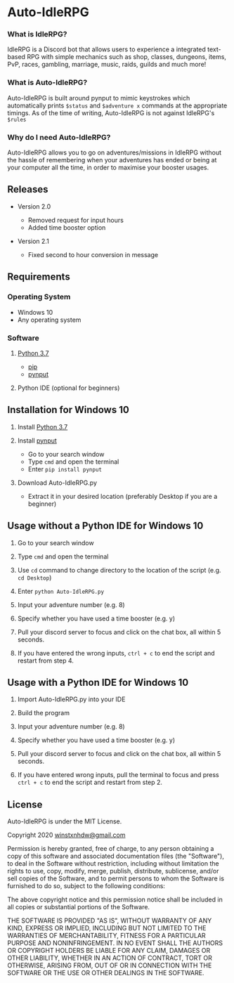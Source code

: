 # Auto-IdleRPG
### What is IdleRPG?
IdleRPG is a Discord bot that allows users to experience a integrated text-based RPG with simple mechanics such as shop, classes, dungeons, items, PvP, races, gambling, marriage, music, raids, guilds and much more!

### What is Auto-IdleRPG?
Auto-IdleRPG is built around pynput to mimic keystrokes which automatically prints `$status` and `$adventure x` commands at the appropriate timings. As of the time of writing, Auto-IdleRPG is not against IdleRPG's `$rules`

### Why do I need Auto-IdleRPG?
Auto-IdleRPG allows you to go on adventures/missions in IdleRPG without the hassle of remembering when your adventures has ended or being at your computer all the time, in order to maximise your booster usages. 

## Releases
- Version 2.0
  - Removed request for input hours
  - Added time booster option

- Version 2.1
  - Fixed second to hour conversion in message

## Requirements
### Operating System
- Windows 10 
- Any operating system

### Software 
1. [Python 3.7](https://www.python.org/ftp/python/3.7.7/python-3.7.7-amd64.exe)
   - [pip](https://pypi.org/project/pip/)
   - [pynput](https://pypi.org/project/pynput/)

2. Python IDE (optional for beginners)
  
## Installation for Windows 10
1. Install [Python 3.7](https://www.python.org/ftp/python/3.7.7/python-3.7.7-amd64.exe)

2. Install [pynput](https://pypi.org/project/pynput/)
   - Go to your search window
   - Type `cmd` and open the terminal
   - Enter `pip install pynput`
   
3. Download Auto-IdleRPG.py
   - Extract it in your desired location (preferably Desktop if you are a beginner)
   
## Usage without a Python IDE for Windows 10
1. Go to your search window

2. Type `cmd` and open the terminal

3. Use `cd` command to change directory to the location of the script (e.g. `cd Desktop`)

4. Enter `python Auto-IdleRPG.py`

5. Input your adventure number (e.g. 8)

6. Specify whether you have used a time booster (e.g. y)

7. Pull your discord server to focus and click on the chat box, all within 5 seconds.

8. If you have entered the wrong inputs, `ctrl + c` to end the script and restart from step 4.

## Usage with a Python IDE for Windows 10
1. Import Auto-IdleRPG.py into your IDE

2. Build the program

3. Input your adventure number (e.g. 8)

4. Specify whether you have used a time booster (e.g. y)

5. Pull your discord server to focus and click on the chat box, all within 5 seconds.

6. If you have entered wrong inputs, pull the terminal to focus and press `ctrl + c` to end the script and restart from step 2.

## License
Auto-IdleRPG is under the MIT License.

Copyright 2020 winstxnhdw@gmail.com

Permission is hereby granted, free of charge, to any person obtaining a copy of this software and associated documentation files (the "Software"), to deal in the Software without restriction, including without limitation the rights to use, copy, modify, merge, publish, distribute, sublicense, and/or sell copies of the Software, and to permit persons to whom the Software is furnished to do so, subject to the following conditions:

The above copyright notice and this permission notice shall be included in all copies or substantial portions of the Software.

THE SOFTWARE IS PROVIDED "AS IS", WITHOUT WARRANTY OF ANY KIND, EXPRESS OR IMPLIED, INCLUDING BUT NOT LIMITED TO THE WARRANTIES OF MERCHANTABILITY, FITNESS FOR A PARTICULAR PURPOSE AND NONINFRINGEMENT. IN NO EVENT SHALL THE AUTHORS OR COPYRIGHT HOLDERS BE LIABLE FOR ANY CLAIM, DAMAGES OR OTHER LIABILITY, WHETHER IN AN ACTION OF CONTRACT, TORT OR OTHERWISE, ARISING FROM, OUT OF OR IN CONNECTION WITH THE SOFTWARE OR THE USE OR OTHER DEALINGS IN THE SOFTWARE.
